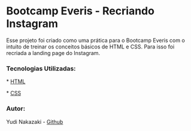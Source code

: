 # Bootcamp Everis - Recriando Instagram

Esse projeto foi criado como uma prática para o Bootcamp Everis com o intuito de treinar os conceitos básicos de HTML e CSS. Para isso foi recriada a landing page do Instagram.

### Tecnologias Utilizadas:

\* [HTML](https://www.w3schools.com/html/)

\* [CSS](https://developer.mozilla.org/pt-BR/docs/Web/CSS)

### Autor:

Yudi Nakazaki - [Github](https://www.github.com/yudinakazaki)
